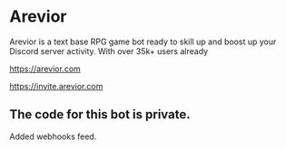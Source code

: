 # Arevior
Arevior is a text base RPG game bot ready to skill up and boost up your Discord server activity. With over 35k+ users already

https://arevior.com

https://invite.arevior.com
## The code for this bot is private.

Added webhooks feed.
